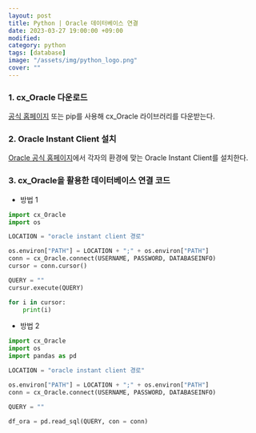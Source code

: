 ```yaml
---
layout: post
title: Python | Oracle 데이터베이스 연결
date: 2023-03-27 19:00:00 +09:00
modified: 
category: python
tags: [database]
image: "/assets/img/python_logo.png"
cover: ""
---
```


### 1. cx_Oracle 다운로드

[공식 홈페이지](https://pypi.org/) 또는 pip를 사용해 cx_Oracle 라이브러리를 다운받는다.

### 2. Oracle Instant Client 설치

[Oracle 공식 홈페이지](https://www.oracle.com/kr/database/technologies/instant-client/downloads.html)에서 각자의 환경에 맞는 Oracle Instant Client를 설치한다.

### 3. cx_Oracle을 활용한 데이터베이스 연결 코드
- 방법 1

```python
import cx_Oracle
import os

LOCATION = "oracle instant client 경로"

os.environ["PATH"] = LOCATION + ";" + os.environ["PATH"]
conn = cx_Oracle.connect(USERNAME, PASSWORD, DATABASEINFO)
cursor = conn.cursor()

QUERY = ""
cursur.execute(QUERY)

for i in cursor:
    print(i)
```

- 방법 2

```python
import cx_Oracle
import os
import pandas as pd

LOCATION = "oracle instant client 경로"

os.environ["PATH"] = LOCATION + ";" + os.environ["PATH"]
conn = cx_Oracle.connect(USERNAME, PASSWORD, DATABASEINFO)

QUERY = ""

df_ora = pd.read_sql(QUERY, con = conn)
```

